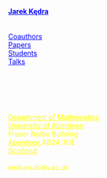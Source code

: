 <html>
<head>
<meta http-equiv="Content-Type" content="text/html; charset=UTF-8">


<link rel="stylesheet" type="text/css" href="global.css" media="screen">
</head>


<body style="background-image:url('/HTML/ja-eye.jpg');
background-repeat:no-repeat;
background-position:160px -10px">

<p style="color:blue;">
<b>
<a style="color:blue;" href="http://www.abdn.ac.uk/ncs/profiles/kedra">
Jarek Kędra</a>
</b>
<br><br>
<br>

<a style="color:blue;" href="/HTML/coauthors.html">
Coauthors</a>
<br>
<a style="color:blue;" href="/HTML/papers.html">
Papers</a>
<br>
<a style="color:blue;" href="/HTML/students.html">
Students</a>
<br>
<a style="color:blue;" href="/HTML/talks.html">
Talks</a>
<br>
  </p>
  
<br>
<br>
<br>
<br>
<p style="color:yellow;">
<a style="color:yellow;" href="http://www.abdn.ac.uk/ncs/departments/mathematics/index.php">
Department of Mathematics</a><br>
<a style="color:yellow;" href="http://www.abdn.ac.uk">
University of Aberdeen</a><br>
Fraser Noble Building<br>
<a style="color:yellow;" href="http://sco.wikipedia.org/wiki/Aberdeen">
Aberdeen </a>AB24 3UE<br>
<a style="color:yellow;" href="http://sco.wikipedia.org/wiki/Scotland">
Scotland</a>
<br>
<br>
kedra&#9760;abdn.ac.uk
  </p>
<br>
<br>
<br>
<br>


</body>
</html>
